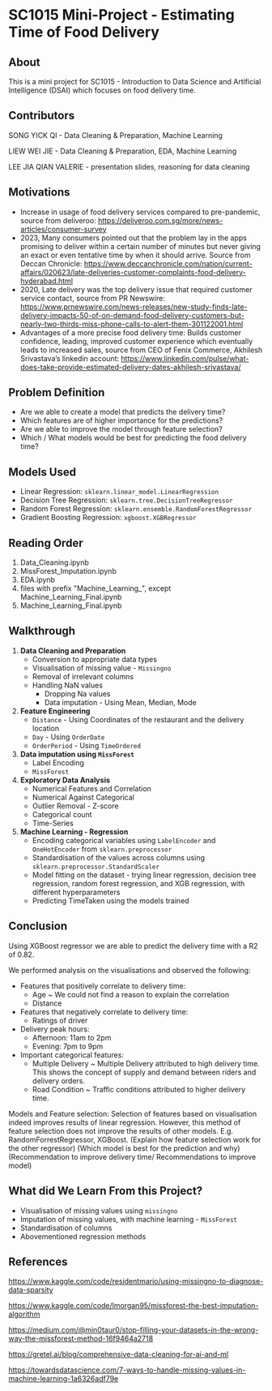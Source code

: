 # SC1015 Mini-Project - Estimating Time of Food Delivery

## About
This is a mini project for SC1015 - Introduction to Data Science and Artificial Intelligence (DSAI) which focuses on food delivery time.

## Contributors
SONG YICK QI - Data Cleaning & Preparation, Machine Learning

LIEW WEI JIE - Data Cleaning & Preparation, EDA, Machine Learning

LEE JIA QIAN VALERIE - presentation slides, reasoning for data cleaning


## Motivations
- Increase in usage of food delivery services compared to pre-pandemic, source from deliveroo: https://deliveroo.com.sg/more/news-articles/consumer-survey
- 2023, Many consumers pointed out that the problem lay in the apps promising to deliver within a certain number of minutes but never giving an exact or even tentative time by when it should arrive. Source from Deccan Chronicle: https://www.deccanchronicle.com/nation/current-affairs/020623/late-deliveries-customer-complaints-food-delivery-hyderabad.html
- 2020, Late delivery was the top delivery issue that required customer service contact, source from PR Newswire: https://www.prnewswire.com/news-releases/new-study-finds-late-delivery-impacts-50-of-on-demand-food-delivery-customers-but-nearly-two-thirds-miss-phone-calls-to-alert-them-301122001.html
- Advantages of a more precise food delivery time: Builds customer confidence, leading, improved customer experience which eventually leads to increased sales, source from CEO of Fenix Commerce, Akhilesh Srivastava’s linkedin account: https://www.linkedin.com/pulse/what-does-take-provide-estimated-delivery-dates-akhilesh-srivastava/

## Problem Definition
- Are we able to create a model that predicts the delivery time? 
- Which features are of higher importance for the predictions?
- Are we able to improve the model through feature selection?
- Which / What models would be best for predicting the food delivery time?

## Models Used
- Linear Regression: `sklearn.linear_model.LinearRegression`
- Decision Tree Regression: `sklearn.tree.DecisionTreeRegressor`
- Random Forest Regression: `sklearn.ensemble.RandomForestRegressor`
- Gradient Boosting Regression: `xgboost.XGBRegressor`

## Reading Order
1. Data_Cleaning.ipynb
2. MissForest_Imputation.ipynb
3. EDA.ipynb
4. files with prefix "Machine_Learning_", except Machine_Learning_Final.ipynb
5. Machine_Learning_Final.ipynb

## Walkthrough
1. **Data Cleaning and Preparation**
    - Conversion to appropriate data types
    - Visualisation of missing value - `Missingno`
    - Removal of irrelevant columns
    - Handling NaN values
      - Dropping Na values
      - Data imputation - Using Mean, Median, Mode
2. **Feature Engineering**
    - `Distance` - Using Coordinates of the restaurant and the delivery location
    - `Day` - Using `OrderDate`
    - `OrderPeriod` - Using `TimeOrdered`
3. **Data imputation using `MissForest`**
    - Label Encoding
    - `MissForest`
4. **Exploratory Data Analysis** 
    - Numerical Features and Correlation 
    - Numerical Against Categorical 
    - Outlier Removal - Z-score
    - Categorical count
    - Time-Series
5. **Machine Learning - Regression**
    - Encoding categorical variables using `LabelEncoder` and `OneHotEncoder` from `sklearn.preprocessor`
    - Standardisation of the values across columns using `sklearn.preprocessor.StandardScaler`
    - Model fitting on the dataset - trying linear regression, decision tree regression, random forest regression, and XGB regression, with different hyperparameters
    - Predicting TimeTaken using the models trained

## Conclusion
Using XGBoost regressor we are able to predict the delivery time with a R2 of 0.82. 

We performed analysis on the visualisations and observed the following:
  - Features that positively correlate to delivery time:
    - Age ~ We could not find a reason to explain the correlation
    - Distance
  - Features that negatively correlate to delivery time:
    - Ratings of driver
  - Delivery peak hours: 
    - Afternoon: 11am to 2pm
    - Evening: 7pm to 9pm
  - Important categorical features: 
    - Multiple Delivery ~ Multiple Delivery attributed to high delivery time. This shows the concept of supply and demand between riders and delivery orders. 
    - Road Condition ~ Traffic conditions attributed to higher delivery time.

Models and Feature selection:
Selection of features based on visualisation indeed improves results of linear regression. However,  this method of feature selection does not improve the results of other models. E.g. RandomForrestRegressor, XGBoost. (Explain how feature selection work for the other regressor)
(Which model is best for the prediction and why)
(Recommendation to improve delivery time/ Recommendations to improve model)


## What did We Learn From this Project?
  - Visualisation of missing values using `missingno`
  - Imputation of missing values, with machine learning - `MissForest`
  - Standardisation of columns
  - Abovementioned regression methods

## References
https://www.kaggle.com/code/residentmario/using-missingno-to-diagnose-data-sparsity

https://www.kaggle.com/code/lmorgan95/missforest-the-best-imputation-algorithm

https://medium.com/@min0taur0/stop-filling-your-datasets-in-the-wrong-way-the-missforest-method-16f9464a2718  

https://gretel.ai/blog/comprehensive-data-cleaning-for-ai-and-ml 

https://towardsdatascience.com/7-ways-to-handle-missing-values-in-machine-learning-1a6326adf79e



